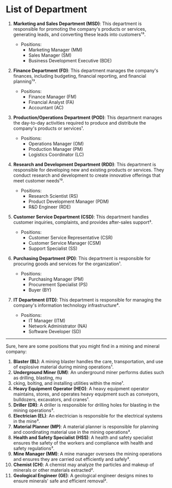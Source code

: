 # List of Department

1. **Marketing and Sales Department (MSD)**: This department is responsible for promoting the company's products or services, generating leads, and converting these leads into customers¹³.
    - Positions:
      - Marketing Manager (MM)
      - Sales Manager (SM)
      - Business Development Executive (BDE)

2. **Finance Department (FD)**: This department manages the company's finances, including budgeting, financial reporting, and financial planning¹³.
    - Positions:
      - Finance Manager (FM)
      - Financial Analyst (FA)
      - Accountant (AC)

3. **Production/Operations Department (POD)**: This department manages the day-to-day activities required to produce and distribute the company's products or services¹.
    - Positions:
      - Operations Manager (OM)
      - Production Manager (PM)
      - Logistics Coordinator (LC)

4. **Research and Development Department (RDD)**: This department is responsible for developing new and existing products or services. They conduct research and development to create innovative offerings that meet customer needs¹³.
    - Positions:
      - Research Scientist (RS)
      - Product Development Manager (PDM)
      - R&D Engineer (RDE)

5. **Customer Service Department (CSD)**: This department handles customer inquiries, complaints, and provides after-sales support³.
    - Positions:
      - Customer Service Representative (CSR)
      - Customer Service Manager (CSM)
      - Support Specialist (SS)

6. **Purchasing Department (PD)**: This department is responsible for procuring goods and services for the organization¹.
    - Positions:
      - Purchasing Manager (PM)
      - Procurement Specialist (PS)
      - Buyer (BY)

7. **IT Department (ITD)**: This department is responsible for managing the company's information technology infrastructure⁴.
    - Positions:
      - IT Manager (ITM)
      - Network Administrator (NA)
      - Software Developer (SD)

---

Sure, here are some positions that you might find in a mining and mineral company:

1. **Blaster (BL)**: A mining blaster handles the care, transportation, and use of explosive material during mining operations¹.
2. **Underground Miner (UM)**: An underground miner performs duties such as drilling, blasting, mu
3. cking, bolting, and installing utilities within the mine¹.
4. **Heavy Equipment Operator (HEO)**: A heavy equipment operator maintains, stores, and operates heavy equipment such as conveyors, bulldozers, excavators, and cranes¹.
5. **Driller (DR)**: A driller is responsible for drilling holes for blasting in the mining operations³.
6. **Electrician (EL)**: An electrician is responsible for the electrical systems in the mine³.
7. **Material Planner (MP)**: A material planner is responsible for planning and coordinating material use in the mining operations³.
8. **Health and Safety Specialist (HSS)**: A health and safety specialist ensures the safety of the workers and compliance with health and safety regulations³.
9. **Mine Manager (MM)**: A mine manager oversees the mining operations and ensures they are carried out efficiently and safely³.
10. **Chemist (CH)**: A chemist may analyze the particles and makeup of minerals or other materials extracted².
11. **Geological Engineer (GE)**: A geological engineer designs mines to ensure minerals' safe and efficient removal².
